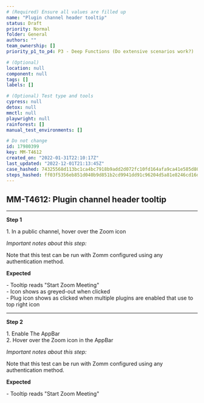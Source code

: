 ```yaml
---
# (Required) Ensure all values are filled up
name: "Plugin channel header tooltip"
status: Draft
priority: Normal
folder: General
authors: ""
team_ownership: []
priority_p1_to_p4: P3 - Deep Functions (Do extensive scenarios work?)

# (Optional)
location: null
component: null
tags: []
labels: []

# (Optional) Test type and tools
cypress: null
detox: null
mmctl: null
playwright: null
rainforest: []
manual_test_environments: []

# Do not change
id: 17980399
key: MM-T4612
created_on: "2022-01-31T22:10:17Z"
last_updated: "2022-12-01T21:13:45Z"
case_hashed: 74325568d113bc1ca4bc7918b9add2d072fc10fd164afa9ca41e585d80a7d3c489141cf6228ba51a7b3f470cbdf46e07
steps_hashed: ff03f5356eb851d040b9d851b2cd9941dd91c96204d5a81e8246cd16d3a9a75f5314f38abd1f90728f2f507c467b6ffe
---
```


<!-- (Auto-generated) Based on frontmatter's "key" and "name" -->

## MM-T4612: Plugin channel header tooltip

---

**Step 1**

1\. In a public channel, hover over the Zoom icon

_Important notes about this step:_

Note that this test can be run with Zomm configured using any authentication method.

**Expected**

\- Tooltip reads "Start Zoom Meeting"\
\- Icon shows as greyed-out when clicked\
\- Plug icon shows as clicked when multiple plugins are enabled that use to top right icon

---

**Step 2**

1\. Enable The AppBar\
2\. Hover over the Zoom icon in the AppBar

_Important notes about this step:_

Note that this test can be run with Zomm configured using any authentication method.

**Expected**

\- Tooltip reads "Start Zoom Meeting"
